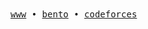 <samp>
  <a href="https://aryan.rweb.site/">www</a> •
  <a href="https://bento.me/aryxnn">bento</a> •
  <a href="https://codeforces.com/user/aryan053">codeforces</a>
</samp>
